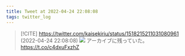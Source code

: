 ```yaml
---
title: Tweet at 2022-04-24 22:08:08
tags: twitter_log
---
```


> [!CITE] https://twitter.com/kaisekiriu/status/1518215211031080961 (2022-04-24 22:08:08)
> ![](https://twitter.com/kaisekiriu/status/1518215211031080961)
> アーカイブに残っていた。
> https://t.co/c4dxuFxzhZ
